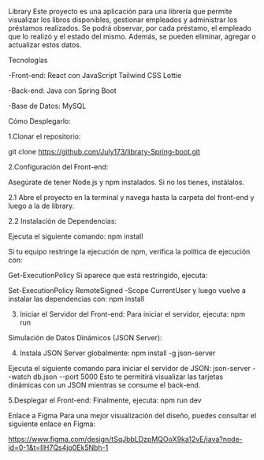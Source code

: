Library
Este proyecto es una aplicación para una librería que permite visualizar los libros disponibles, gestionar empleados y administrar los préstamos realizados. Se podrá observar, por cada préstamo, el empleado que lo realizó y el estado del mismo. Además, se pueden eliminar, agregar o actualizar estos datos.

Tecnologías

-Front-end:
   React con JavaScript
   Tailwind CSS
   Lottie

-Back-end:
   Java con Spring Boot

-Base de Datos:
   MySQL

Cómo Desplegarlo:

1.Clonar el repositorio:

git clone https://github.com/July173/library-Spring-boot.git

2.Configuración del Front-end:

Asegúrate de tener Node.js y npm instalados. 
Si no los tienes, instálalos.

2.1 Abre el proyecto en la terminal y navega hasta la carpeta del front-end y luego a la de library.

2.2 Instalación de Dependencias:

Ejecuta el siguiente comando:
npm install

Si tu equipo restringe la ejecución de npm, verifica la política de ejecución con:

Get-ExecutionPolicy
Si aparece que está restringido, ejecuta:

Set-ExecutionPolicy RemoteSigned -Scope CurrentUser
y luego vuelve a instalar las dependencias con:
npm install

3. Iniciar el Servidor del Front-end:
Para iniciar el servidor, ejecuta:
npm run

Simulación de Datos Dinámicos (JSON Server):

4. Instala JSON Server globalmente:
npm install -g json-server

Ejecuta el siguiente comando para iniciar el servidor de JSON:
json-server --watch db.json --port 5000
Esto te permitirá visualizar las tarjetas dinámicas con un JSON mientras se consume el back-end.

5.Desplegar el Front-end:
Finalmente, ejecuta:
npm run dev

Enlace a Figma
Para una mejor visualización del diseño, puedes consultar el siguiente enlace en Figma:

https://www.figma.com/design/tSqJbbLDzpMQOoX9ka12vE/java?node-id=0-1&t=IIH7Qs4jp0Ek5Nbh-1


